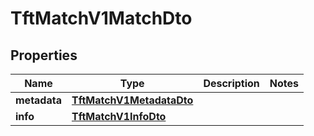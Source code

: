 

# TftMatchV1MatchDto


## Properties

| Name | Type | Description | Notes |
|------------ | ------------- | ------------- | -------------|
|**metadata** | [**TftMatchV1MetadataDto**](TftMatchV1MetadataDto.md) |  |  |
|**info** | [**TftMatchV1InfoDto**](TftMatchV1InfoDto.md) |  |  |



